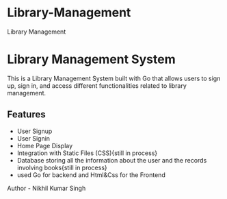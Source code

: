 # Library-Management
Library Management

# Library Management System

This is a Library Management System built with Go that allows users to sign up, sign in, and access different functionalities related to library management.

## Features

- User Signup
- User Signin
- Home Page Display
- Integration with Static Files (CSS){still in process}
- Database storing all the information about the user and the records involving books{still in process}
- used Go for backend and Html&Css for the Frontend 





Author - Nikhil Kumar Singh 
